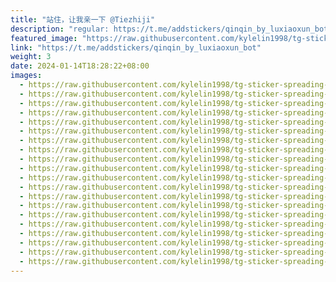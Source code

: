 ```yaml
---
title: "站住，让我亲一下 @Tiezhiji"
description: "regular: https://t.me/addstickers/qinqin_by_luxiaoxun_bot"
featured_image: "https://raw.githubusercontent.com/kylelin1998/tg-sticker-spreading-worldwide-images/main/img/18f4ce78-218d-41d4-9333-578f095e5aef.jpg"
link: "https://t.me/addstickers/qinqin_by_luxiaoxun_bot"
weight: 3
date: 2024-01-14T18:28:22+08:00
images:
  - https://raw.githubusercontent.com/kylelin1998/tg-sticker-spreading-worldwide-images/main/img/18f4ce78-218d-41d4-9333-578f095e5aef.jpg
  - https://raw.githubusercontent.com/kylelin1998/tg-sticker-spreading-worldwide-images/main/img/63e1bf9e-084c-4e4a-9c99-ac78a7389b22.jpg
  - https://raw.githubusercontent.com/kylelin1998/tg-sticker-spreading-worldwide-images/main/img/ae612702-8327-4ac0-9db7-2a47a8bf8854.jpg
  - https://raw.githubusercontent.com/kylelin1998/tg-sticker-spreading-worldwide-images/main/img/ac12ae8e-0269-47ac-a54a-4f6ec8a6d338.jpg
  - https://raw.githubusercontent.com/kylelin1998/tg-sticker-spreading-worldwide-images/main/img/66acf9c5-4475-4a43-bbb7-02a6096ee197.jpg
  - https://raw.githubusercontent.com/kylelin1998/tg-sticker-spreading-worldwide-images/main/img/4eec9eda-dc8d-4fc5-aa2d-59813ae2acb1.jpg
  - https://raw.githubusercontent.com/kylelin1998/tg-sticker-spreading-worldwide-images/main/img/5bb9d6ef-3e5d-4aaf-bfc7-934449cb3faf.jpg
  - https://raw.githubusercontent.com/kylelin1998/tg-sticker-spreading-worldwide-images/main/img/10d99956-c30c-4b35-8faa-8fd01e8b0cde.jpg
  - https://raw.githubusercontent.com/kylelin1998/tg-sticker-spreading-worldwide-images/main/img/35b7bc8e-4455-4de2-bc06-ed65acab9b4d.jpg
  - https://raw.githubusercontent.com/kylelin1998/tg-sticker-spreading-worldwide-images/main/img/f9afddb8-df40-4eba-94bd-693359458f81.jpg
  - https://raw.githubusercontent.com/kylelin1998/tg-sticker-spreading-worldwide-images/main/img/56a718e8-2969-43fa-bd51-8870d86a118d.jpg
  - https://raw.githubusercontent.com/kylelin1998/tg-sticker-spreading-worldwide-images/main/img/92b732c6-8857-497c-8ed7-52c40c7de1f8.jpg
  - https://raw.githubusercontent.com/kylelin1998/tg-sticker-spreading-worldwide-images/main/img/3bf24920-a011-4aeb-b589-6b9d5dff3773.jpg
  - https://raw.githubusercontent.com/kylelin1998/tg-sticker-spreading-worldwide-images/main/img/4c65e8f4-a7a2-40fd-a61d-2f35de8b5f90.jpg
  - https://raw.githubusercontent.com/kylelin1998/tg-sticker-spreading-worldwide-images/main/img/d3c19684-866c-4bfc-9f22-1662646f0183.jpg
  - https://raw.githubusercontent.com/kylelin1998/tg-sticker-spreading-worldwide-images/main/img/df94f47e-46a8-467e-ae54-e90fc16ca464.jpg
  - https://raw.githubusercontent.com/kylelin1998/tg-sticker-spreading-worldwide-images/main/img/d3f41220-424c-47e8-a06c-9c1223352d09.jpg
  - https://raw.githubusercontent.com/kylelin1998/tg-sticker-spreading-worldwide-images/main/img/3a709774-a33d-4864-aebd-81d22277ed66.jpg
  - https://raw.githubusercontent.com/kylelin1998/tg-sticker-spreading-worldwide-images/main/img/16f45c4b-0750-4eb0-85ba-8dcc0eab5448.jpg
  - https://raw.githubusercontent.com/kylelin1998/tg-sticker-spreading-worldwide-images/main/img/881fc7b9-5108-4e79-8aa6-8b69fe2a452e.jpg
---
```

